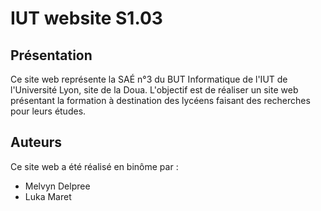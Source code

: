 # IUT website S1.03

## Présentation

Ce site web représente la SAÉ n°3 du BUT Informatique de l'IUT de l'Université Lyon, site de la Doua.
L'objectif est de réaliser un site web présentant la formation à destination des lycéens faisant des recherches pour leurs études.

## Auteurs

Ce site web a été réalisé en binôme par :

- Melvyn Delpree
- Luka Maret
